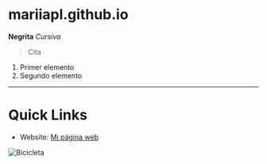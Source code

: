 # mariiapl.github.io
**Negrita**
*Cursiva*
> Cita
1. Primer elemento
2. Segundo elemento
---
# Quick Links
* Website: [Mi página web](https://mariiapl.github.io)

![Bicicleta](https://cdn.prod.website-files.com/63c31bdf9528d79fca9ca3f2/63ec01c49fa56f0e852de511_bicicletas-electricas-U78603100761FAa-1200x630%40abc.jpeg)

